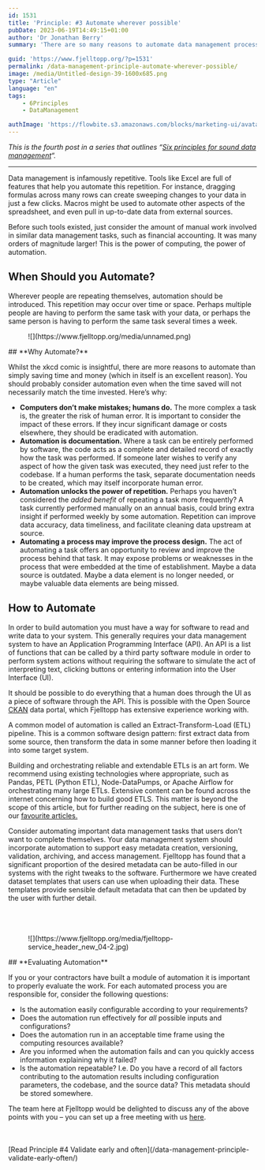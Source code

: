 ```yaml
---
id: 1531
title: 'Principle: #3 Automate wherever possible'
pubDate: 2023-06-19T14:49:15+01:00
author: 'Dr Jonathan Berry'
summary: 'There are so many reasons to automate data management processes beyond the savings made in time and resources. '

guid: 'https://www.fjelltopp.org/?p=1531'
permalink: /data-management-principle-automate-wherever-possible/
image: /media/Untitled-design-39-1600x685.png
type: "Article"
language: "en"
tags:
    - 6Principles
    - DataManagement

authImage: 'https://flowbite.s3.amazonaws.com/blocks/marketing-ui/avatars/bonnie-green.png'
---
```


*This is the fourth post in a series that outlines “[Six principles for sound data management](/six-principles-of-sound-data-management/)“.*

---

Data management is infamously repetitive. Tools like Excel are full of features that help you automate this repetition. For instance, dragging formulas across many rows can create sweeping changes to your data in just a few clicks. Macros might be used to automate other aspects of the spreadsheet, and even pull in up-to-date data from external sources.

Before such tools existed, just consider the amount of manual work involved in similar data management tasks, such as financial accounting. It was many orders of magnitude larger! This is the power of computing, the power of automation.

## **When Should you Automate?**

Wherever people are repeating themselves, automation should be introduced. This repetition may occur over time or space. Perhaps multiple people are having to perform the same task with your data, or perhaps the same person is having to perform the same task several times a week.

<div class="wp-block-image"><figure class="aligncenter size-full">![](https://www.fjelltopp.org/media/unnamed.png)</figure></div>## **Why Automate?**

Whilst the xkcd comic is insightful, there are more reasons to automate than simply saving time and money (which in itself is an excellent reason). You should probably consider automation even when the time saved will not necessarily match the time invested. Here’s why:

- **Computers don’t make mistakes; humans do.**  The more complex a task is, the greater the risk of human error. It is important to consider the impact of these errors. If they incur significant damage or costs elsewhere, they should be eradicated with automation.
- **Automation is documentation.** Where a task can be entirely performed by software, the code acts as a complete and detailed record of exactly how the task was performed. If someone later wishes to verify any aspect of how the given task was executed, they need just refer to the codebase. If a human performs the task, separate documentation needs to be created, which may itself incorporate human error.
- **Automation unlocks the power of repetition.** Perhaps you haven’t considered the *added benefit* of repeating a task more frequently? A task currently performed manually on an annual basis, could bring extra insight if performed weekly by some automation. Repetition can improve data accuracy, data timeliness, and facilitate cleaning data upstream at source.
- **Automating a process may improve the process design.** The act of automating a task offers an opportunity to review and improve the process behind that task. It may expose problems or weaknesses in the process that were embedded at the time of establishment. Maybe a data source is outdated. Maybe a data element is no longer needed, or maybe valuable data elements are being missed.

## **How to Automate**

In order to build automation you must have a way for software to read and write data to your system. This generally requires your data management system to have an Application Programming Interface (API). An API is a list of functions that can be called by a third party software module in order to perform system actions without requiring the software to simulate the act of interpreting text, clicking buttons or entering information into the User Interface (UI).

 It should be possible to do everything that a human does through the UI as a piece of software through the API. This is possible with the Open Source [CKAN](https://ckan.org/) data portal, which Fjelltopp has extensive experience working with.

A common model of automation is called an Extract-Transform-Load (ETL) pipeline. This is a common software design pattern: first extract data from some source, then transform the data in some manner before then loading it into some target system.

Building and orchestrating reliable and extendable ETLs is an art form. We recommend using existing technologies where appropriate, such as Pandas, PETL (Python ETL), Node-DataPumps, or Apache Airflow for orchestrating many large ETLs. Extensive content can be found across the internet concerning how to build good ETLS. This matter is beyond the scope of this article, but for further reading on the subject, here is one of our [favourite articles.](http://gtoonstra.github.io/etl-with-airflow/principles.html)

Consider automating important data management tasks that users don’t want to complete themselves. Your data management system should incorporate automation to support easy metadata creation, versioning, validation, archiving, and access management. Fjelltopp has found that a significant proportion of the desired metadata can be auto-filled in our systems with the right tweaks to the software. Furthermore we have created dataset templates that users can use when uploading their data. These templates provide sensible default metadata that can then be updated by the user with further detail.

<div aria-hidden="true" class="wp-block-spacer" style="height:0px"></div><div aria-hidden="true" class="wp-block-spacer" style="height:37px"></div><figure class="wp-block-image">![](https://www.fjelltopp.org/media/fjelltopp-service_header_new_04-2.jpg)</figure>## **Evaluating Automation**

If you or your contractors have built a module of automation it is important to properly evaluate the work. For each automated process you are responsible for, consider the following questions:

- Is the automation easily configurable according to your requirements?
- Does the automation run effectively for *all* possible inputs and configurations?
- Does the automation run in an acceptable time frame using the computing resources available?
- Are you informed when the automation fails and can you quickly access information explaining why it failed?
- Is the automation repeatable? I.e. Do you have a record of all factors contributing to the automation results including configuration parameters, the codebase, and the source data? This metadata should be stored somewhere.

The team here at Fjelltopp would be delighted to discuss any of the above points with you – you can set up a free meeting with us [here](https://docs.google.com/forms/d/e/1FAIpQLSdzzKi5MGz4I45KUxFhOfdwXAr9gNzWs5CRi9REblm3LVI0Hg/viewform).

<div aria-hidden="true" class="wp-block-spacer" style="height:35px"></div><div class="wp-block-buttons is-content-justification-center is-layout-flex wp-container-core-buttons-is-layout-4 wp-block-buttons-is-layout-flex"><div class="wp-block-button">[Read Principle #4 Validate early and often](/data-management-principle-validate-early-often/)</div></div><div aria-hidden="true" class="wp-block-spacer" style="height:35px"></div>
